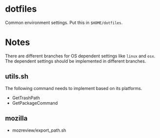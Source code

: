 # dotfiles
Common environment settings. Put this in ```$HOME/dotfiles```.

# Notes
There are different branches for OS dependent settings
like ```linux``` and ```osx```.
The dependent settings should be implemented in different branches.

## utils.sh
The following command needs to implement based on its platforms.
- GetTrashPath
- GetPackageCommand

## mozilla
- mozreview/export_path.sh
